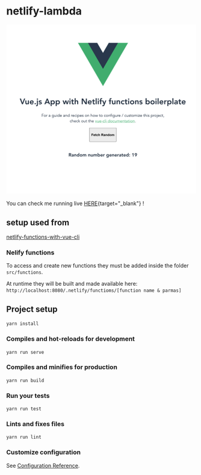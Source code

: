 # netlify-lambda

![NFunctions vue](nfunctions-vue.png)

You can check me running live [HERE](https://nfunctions-vue.netlify.app){target="_blank"} !

## setup used from 

[netlify-functions-with-vue-cli](https://www.bensheedy.com/blog/netlify-functions-with-vue-cli/)

### Nelify functions 

To access and create new functions they must be added inside the folder `src/functions`. 

At runtime they will be built and made available here: `http://localhost:8080/.netlify/functioms/[function name & parmas]`



## Project setup
```
yarn install
```

### Compiles and hot-reloads for development
```
yarn run serve
```


### Compiles and minifies for production
```
yarn run build
```

### Run your tests
```
yarn run test
```

### Lints and fixes files
```
yarn run lint
```

### Customize configuration
See [Configuration Reference](https://cli.vuejs.org/config/).
